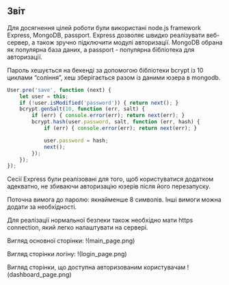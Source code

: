 ## Звіт
Для досягнення цілей роботи були використані node.js framework Express, MongoDB, passport.
Express дозволяє швидко реалізувати веб-сервер, а також зручно підключити модулі авторизації. MongoDB обрана як популярна база даних, а passport - популярна бібліотека для авторизації.

Пароль хешується на бекенді за допомогою бібліотеки bcrypt із 10 циклами “соління”, хеш зберігається разом із даними юзера в mongodb.
```js
User.pre('save', function (next) {
    let user = this;
    if (!user.isModified('password')) { return next(); }
    bcrypt.genSalt(10, function (err, salt) {
        if (err) { console.error(err); return next(err); }
        bcrypt.hash(user.password, salt, function (err, hash) {
            if (err) { console.error(err); return next(err); }

            user.password = hash;
            next();
        });
    });
});
```

Сесії Express були реалізовані для того, щоб користуватися додатком адекватно, не збиваючи авторизацію юзерів після його перезапуску.

Поточна вимога до паролю: якнайменше 8 символів. Інші вимоги можна додати за необхідності.

Для реалізації нормальної безпеки також необхідно мати https connection, який легко налаштувати на сервері.


Вигляд основної сторінки:
!(main_page.png)

Вигляд сторінки логіну:
!(login_page.png)

Вигляд сторінки, що доступна авторизованим користувачам
!(dashboard_page.png)

